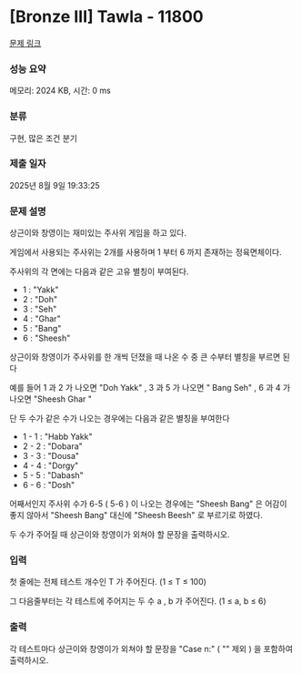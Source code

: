 # [Bronze III] Tawla - 11800 

[문제 링크](https://www.acmicpc.net/problem/11800) 

### 성능 요약

메모리: 2024 KB, 시간: 0 ms

### 분류

구현, 많은 조건 분기

### 제출 일자

2025년 8월 9일 19:33:25

### 문제 설명

<p>상근이와 창영이는 재미있는 주사위 게임을 하고 있다.</p>

<p>게임에서 사용되는 주사위는 2개를 사용하며 1 부터 6 까지 존재하는 정육면체이다.</p>

<p>주사위의 각 면에는 다음과 같은 고유 별칭이 부여된다.</p>

<ul>
	<li>1 : "Yakk"</li>
	<li>2 : "Doh"</li>
	<li>3 : "Seh"</li>
	<li>4 : "Ghar"</li>
	<li>5 : "Bang"</li>
	<li>6 : "Sheesh"</li>
</ul>

<p>상근이와 창영이가 주사위를 한 개씩 던졌을 때 나온 수 중 큰 수부터 별칭을 부르면 된다</p>

<p>예를 들어 1 과 2 가 나오면 "Doh Yakk" , 3 과 5 가 나오면 " Bang Seh" , 6 과 4 가 나오면 "Sheesh Ghar "</p>

<p>단 두 수가 같은 수가 나오는 경우에는 다음과 같은 별칭을 부여한다</p>

<ul>
	<li>1 - 1 : "Habb Yakk"    </li>
	<li>2 - 2 : "Dobara" </li>
	<li>3 - 3 : "Dousa"</li>
	<li>4 - 4 : "Dorgy"</li>
	<li>5 - 5 : "Dabash"</li>
	<li>6 - 6 : "Dosh"</li>
</ul>

<p>어째서인지 주사위 수가 6-5 ( 5-6 ) 이 나오는 경우에는 "Sheesh Bang" 은 어감이 좋지 않아서 "Sheesh Bang" 대신에 "Sheesh Beesh" 로 부르기로 하였다.</p>

<p>두 수가 주어질 때 상근이와 창영이가 외쳐야 할 문장을 출력하시오.</p>

### 입력 

 <p>첫 줄에는 전체 테스트 개수인 T 가 주어진다. (1 ≤ T ≤ 100)</p>

<p>그 다음줄부터는 각 테스트에 주어지는 두 수 a , b 가 주어진다. (1 ≤ a, b ≤ 6)</p>

### 출력 

 <p>각 테스트마다 상근이와 창영이가 외쳐야 할 문장을 "Case n:" ( "" 제외 ) 을 포함하여 출력하시오.</p>

